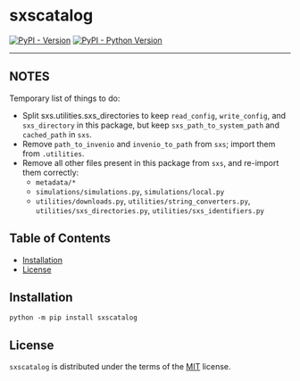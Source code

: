 # sxscatalog

[![PyPI - Version](https://img.shields.io/pypi/v/sxscatalog.svg)](https://pypi.org/project/sxscatalog)
[![PyPI - Python Version](https://img.shields.io/pypi/pyversions/sxscatalog.svg)](https://pypi.org/project/sxscatalog)

-----

## NOTES

Temporary list of things to do:

* Split sxs.utilities.sxs_directories to keep `read_config`, `write_config`, and `sxs_directory`
  in this package, but keep `sxs_path_to_system_path` and `cached_path` in `sxs`.
* Remove `path_to_invenio` and `invenio_to_path` from `sxs`; import them from `.utilities`.
* Remove all other files present in this package from `sxs`, and re-import them correctly:
  - `metadata/*`
  - `simulations/simulations.py`, `simulations/local.py`
  - `utilities/downloads.py`, `utilities/string_converters.py`, `utilities/sxs_directories.py`, `utilities/sxs_identifiers.py`


## Table of Contents

- [Installation](#installation)
- [License](#license)

## Installation

```console
python -m pip install sxscatalog
```

## License

`sxscatalog` is distributed under the terms of the
[MIT](https://spdx.org/licenses/MIT.html) license.

